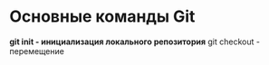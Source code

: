 # Основные команды Git
**git init - инициализация локального репозитория**
git checkout - перемещение
